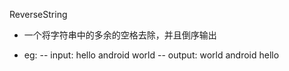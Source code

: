 ReverseString
- 一个将字符串中的多余的空格去除，并且倒序输出

- eg: 
-- input: hello  android  world
-- output: world android hello